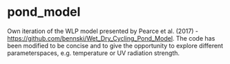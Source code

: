 # pond_model
Own iteration of the WLP model presented by Pearce et al. (2017) - https://github.com/bennski/Wet_Dry_Cycling_Pond_Model.
The code has been modified to be concise and to give the opportunity to explore different parameterspaces, e.g. temperature or UV radiation strength.
